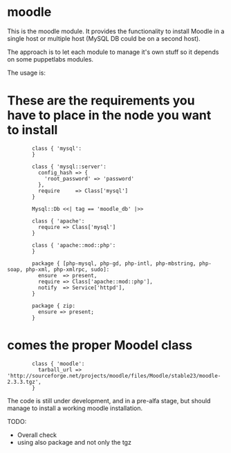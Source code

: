 # moodle #

This is the moodle module. It provides the functionality to install Moodle in a single host or multiple host (MySQL DB could be on a second host).

The approach is to let each module to manage it's own stuff so it depends on some puppetlabs modules.

The usage is:

# These are the requirements you have to place in the node you want to install
			class { 'mysql':
			}

			class { 'mysql::server':
			  config_hash => {
				'root_password' => 'password'
			  },
			  require     => Class['mysql']
			}

			Mysql::Db <<| tag == 'moodle_db' |>>

			class { 'apache':
			  require => Class['mysql']
			}

			class { 'apache::mod::php':
			}

			package { [php-mysql, php-gd, php-intl, php-mbstring, php-soap, php-xml, php-xmlrpc, sudo]:
			  ensure  => present,
			  require => Class['apache::mod::php'],
			  notify  => Service['httpd'],
			}

			package { zip:
			  ensure => present;
			}

# comes the proper Moodel class
			class { 'moodle':
			  tarball_url => 'http://sourceforge.net/projects/moodle/files/Moodle/stable23/moodle-2.3.3.tgz',
			}

The code is still under development, and in a pre-alfa stage, but should manage to install a working moodle installation.

TODO:
- Overall check
- using also package and not only the tgz